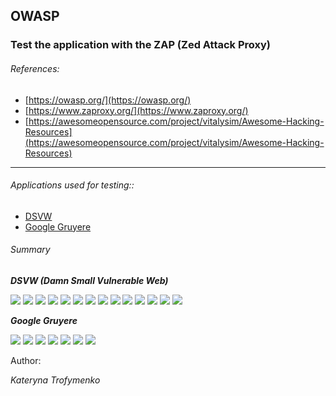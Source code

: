 ## OWASP

### Test the application with the ZAP (Zed Attack Proxy)


###### References: 

- [https://owasp.org/](https://owasp.org/)
- [https://www.zaproxy.org/](https://www.zaproxy.org/)
- [https://awesomeopensource.com/project/vitalysim/Awesome-Hacking-Resources](https://awesomeopensource.com/project/vitalysim/Awesome-Hacking-Resources)

---

###### Applications used for testing::

- [DSVW](https://github.com/stamparm/DSVW)
- [Google Gruyere](https://google-gruyere.appspot.com/645167248612222288372680408767444717299/)

###### Summary
***DSVW (Damn Small Vulnerable Web)***


![](./reports/ds_1.jpg)
![](./reports/ds_2.jpg)
![](./reports/ds_3.jpg)
![](./reports/ds_4.jpg)
![](./reports/ds_5.jpg)
![](./reports/ds_6.jpg)
![](./reports/ds_7.jpg)
![](./reports/ds_8.jpg)
![](./reports/ds_9.jpg)
![](./reports/ds_10.jpg)
![](./reports/ds_11.jpg)
![](./reports/ds_12.jpg)
![](./reports/ds_13.jpg)
![](./reports/ds_14.jpg)


***Google Gruyere***

![](./reports/gg_1.jpg)
![](./reports/gg_2.jpg)
![](./reports/gg_3.jpg)
![](./reports/gg_4.jpg)
![](./reports/gg_5.jpg)
![](./reports/gg_6.jpg)
![](./reports/gg_7.jpg)



Author:

_Kateryna Trofymenko_